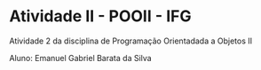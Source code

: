 # Atividade II - POOII - IFG

Atividade 2 da disciplina de Programação Orientadada a Objetos II

Aluno: Emanuel Gabriel Barata da Silva
